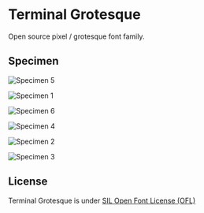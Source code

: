 # Terminal Grotesque

Open source pixel / grotesque font family.

## Specimen
![Specimen 5](https://github.com/raphaelbastide/Terminal-Grotesque/raw/master/specimen/terminalGrotesque5.png)

![Specimen 1](https://github.com/raphaelbastide/Terminal-Grotesque/raw/master/specimen/terminalGrotesque1.gif)

![Specimen 6](https://github.com/raphaelbastide/Terminal-Grotesque/raw/master/specimen/terminalGrotesque6.png)

![Specimen 4](https://github.com/raphaelbastide/Terminal-Grotesque/raw/master/specimen/terminalGrotesque4.png)

![Specimen 2](https://github.com/raphaelbastide/Terminal-Grotesque/raw/master/specimen/terminalGrotesque2.gif)

![Specimen 3](https://github.com/raphaelbastide/Terminal-Grotesque/raw/master/specimen/terminalGrotesque3.gif)

## License
Terminal Grotesque is under [SIL Open Font License (OFL)](http://scripts.sil.org/cms/scripts/page.php?site_id=nrsi&id=OFL "SIL Open Font License")
